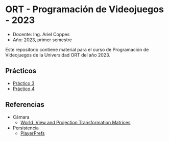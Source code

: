 # ORT - Programación de Videojuegos - 2023

* Docente: Ing. Ariel Coppes
* Año: 2023, primer semestre

Este repositorio contiene material para el curso de Programación de Videojuegos de la Universidad ORT del año 2023.

## Prácticos

* [Práctico 3](Practico3/Readme.md)
* [Práctico 4](Practico4/Readme.md)

## Referencias

* Cámara
  - [World, View and Projection Transformation Matrices](http://www.codinglabs.net/article_world_view_projection_matrix.aspx)
* Persistencia
  - [PlayerPrefs](https://docs.unity3d.com/ScriptReference/PlayerPrefs.html)
